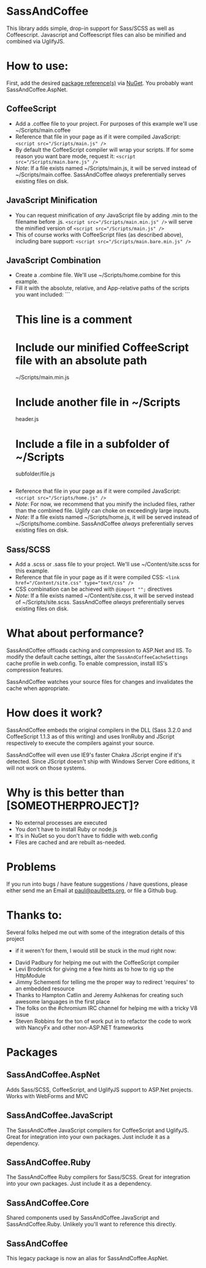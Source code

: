 # SassAndCoffee
This library adds simple, drop-in support for Sass/SCSS as well as Coffeescript.
Javascript and Coffeescript files can also be minified and combined via UglifyJS.

# How to use:
First, add the desired [package reference(s)](#Packages) via [NuGet]. You probably want SassAndCoffee.AspNet.

## CoffeeScript
* Add a .coffee file to your project. For purposes of this example we'll use ~/Scripts/main.coffee
* Reference that file in your page as if it were compiled JavaScript: `<script src="/Scripts/main.js" />`
* By default the CoffeeScript compiler will wrap your scripts.  If for some reason you want bare mode, request it: `<script src="/Scripts/main.bare.js" />`
* *Note*: If a file exists named ~/Scripts/main.js, it will be served instead of ~/Scripts/main.coffee.  SassAndCoffee *always* preferentially serves existing files on disk.

## JavaScript Minification
* You can request minification of *any* JavaScript file by adding .min to the filename before .js.
    `<script src="/Scripts/main.min.js" />` will serve the minified version of `<script src="/Scripts/main.js" />`
* This of course works with CoffeeScript files (as described above), including bare support: `<script src="/Scripts/main.bare.min.js" />`

## JavaScript Combination
* Create a .combine file.  We'll use ~/Scripts/home.combine for this example.
* Fill it with the absolute, relative, and App-relative paths of the scripts you want included: ```
    # This line is a comment  
    # Include our minified CoffeeScript file with an absolute path  
    ~/Scripts/main.min.js  
    # Include another file in ~/Scripts  
    header.js  
    # Include a file in a subfolder of ~/Scripts  
    subfolder/file.js  
    ```
* Reference that file in your page as if it were compiled JavaScript: `<script src="/Scripts/home.js" />`
* *Note*: For now, we recommend that you minify the included files, rather than the combined file.  Uglify can choke on exceedingly large inputs.
* *Note*: If a file exists named ~/Scripts/home.js, it will be served instead of ~/Scripts/home.combine.  SassAndCoffee *always* preferentially serves existing files on disk.

## Sass/SCSS
* Add a .scss or .sass file to your project. We'll use ~/Content/site.scss for this example.
* Reference that file in your page as if it were compiled CSS: `<link href="/Content/site.css" type="text/css" />`
* CSS combination can be achieved with `@import "";` directives
* *Note*: If a file exists named ~/Content/site.css, it will be served instead of ~/Scripts/site.scss.  SassAndCoffee *always* preferentially serves existing files on disk.

# What about performance?
SassAndCoffee offloads caching and compression to ASP.Net and IIS. To modify the default cache settings, alter the `SassAndCoffeeCacheSettings` cache profile in web.config.  To enable compression, install IIS's compression features.

SassAndCoffee watches your source files for changes and invalidates the cache when appropriate.

# How does it work?
SassAndCoffee embeds the original compilers in the DLL (Sass 3.2.0 and CoffeeScript 1.1.3
as of this writing) and uses IronRuby and JScript respectively to execute the
compilers against your source.

SassAndCoffee will even use IE9's faster Chakra JScript engine if it's detected.  Since JScript doesn't ship with Windows Server Core editions, it will not work on those systems.

# Why is this better than [SOMEOTHERPROJECT]?
* No external processes are executed
* You don't have to install Ruby or node.js
* It's in NuGet so you don't have to fiddle with web.config
* Files are cached and are rebuilt as-needed.

# Problems
If you run into bugs / have feature suggestions / have questions, please either send me an Email at paul@paulbetts.org, or file a Github bug. 

# Thanks to:
Several folks helped me out with some of the integration details of this project
- if it weren't for them, I would still be stuck in the mud right now:

* David Padbury for helping me out with the CoffeeScript compiler
* Levi Broderick for giving me a few hints as to how to rig up the HttpModule
* Jimmy Schementi for telling me the proper way to redirect 'requires' to an embedded resource
* Thanks to Hampton Catlin and Jeremy Ashkenas for creating such awesome languages in the first place
* The folks on the #chromium IRC channel for helping me with a tricky V8 issue
* Steven Robbins for the ton of work put in to refactor the code to work with NancyFx and other non-ASP.NET frameworks

# <a name="Packages" /> Packages
## SassAndCoffee.AspNet
Adds Sass/SCSS, CoffeeScript, and UglifyJS support to ASP.Net projects.  Works with WebForms and MVC

## SassAndCoffee.JavaScript
The SassAndCoffee JavaScript compilers for CoffeeScript and UglifyJS. Great for integration into your own packages.  Just include it as a dependency.

## SassAndCoffee.Ruby
The SassAndCoffee Ruby compilers for Sass/SCSS. Great for integration into your own packages.  Just include it as a dependency.

## SassAndCoffee.Core
Shared components used by SassAndCoffee.JavaScript and SassAndCoffee.Ruby. Unlikely you'll want to reference this directly.

## SassAndCoffee
This legacy package is now an alias for SassAndCoffee.AspNet.

<a name="Links" />

[Nuget]: http://nuget.org/ (Nuget)